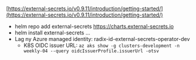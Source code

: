 
[https://external-secrets.io/v0.9.11/introduction/getting-started/](https://external-secrets.io/v0.9.11/introduction/getting-started/)

- helm repo add external-secrets https://charts.external-secrets.io
- helm install external-secrets ...
- Lag ny Azure managed identity: radix-id-external-secrets-operator-dev
    - K8S OIDC issuer URL: `az aks show -g clusters-development -n weekly-04 --query oidcIssuerProfile.issuerUrl -otsv`